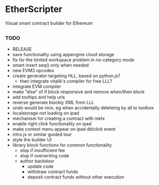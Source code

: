 # EtherScripter
Visual smart contract builder for Ethereum
##

### TODO
* RELEASE
* save functionality using appengine cloud storage
* fix for the limited workspace problem in no-category mode
* smart insert seq() only when needed
* new EVM3 opcodes
* create generator targeting HLL, based on python.js?
  - then integrate vitalik's compiler for free LLL?
* integrate EVM compiler
* make "else" of if block responsive and remove when/then block
* add tooltips and help urls
* reverse generate blockly XML from LLL
* undo would be nice, eg when accidentally deleteing by all to toolbox 
* localstorage not loading on ipad
* mechanism for creating a contract with mktx
* enable right click functionality on ipad
* make context menu appear on ipad dblclick event
* intro.js or similar guided tour
* style the builder UI
* library block functions for common functionality
  - stop if insufficient fee
  - stop if overwriting code
  - author backdoor
    * update code
    * withdraw contract funds
    * deposit contract funds without other execution
